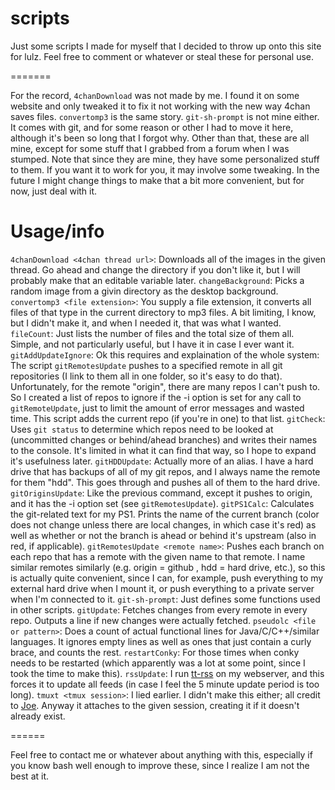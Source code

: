 scripts
=======

Just some scripts I made for myself that I decided to throw up onto this site for lulz. Feel free to comment or whatever or steal these for personal use.

=======

For the record, `4chanDownload` was not made by me. I found it on some website and only tweaked it to fix it not working with the new way 4chan saves files.
`convertomp3` is the same story.
`git-sh-prompt` is not mine either. It comes with git, and for some reason or other I had to move it here, although it's been so long that I forgot why.
Other than that, these are all mine, except for some stuff that I grabbed from a forum when I was stumped. Note that since they are mine, they have some personalized stuff to them. If you want it to work for you, it may involve some tweaking. In the future I might change things to make that a bit more convenient, but for now, just deal with it.

Usage/info
======

`4chanDownload <4chan thread url>`: Downloads all of the images in the given thread. Go ahead and change the directory if you don't like it, but I will probably make that an editable variable later.
`changeBackground`: Picks a random image from a givin directory as the desktop background.
`convertomp3 <file extension>`: You supply a file extension, it converts all files of that type in the current directory to mp3 files. A bit limiting, I know, but I didn't make it, and when I needed it, that was what I wanted.
`fileCount`: Just lists the number of files and the total size of them all. Simple, and not particularly useful, but I have it in case I ever want it.
`gitAddUpdateIgnore`: Ok this requires and explaination of the whole system: The script `gitRemotesUpdate` pushes to a specified remote in all git repositories (I link to them all in one folder, so it's easy to do that). Unfortunately, for the remote "origin", there are many repos I can't push to. So I created a list of repos to ignore if the -i option is set for any call to `gitRemoteUpdate`, just to limit the amount of error messages and wasted time. This script adds the current repo (if you're in one) to that list.
`gitCheck`: Uses `git status` to determine which repos need to be looked at (uncommitted changes or behind/ahead branches) and writes their names to the console. It's limited in what it can find that way, so I hope to expand it's usefulness later.
`gitHDDUpdate`: Actually more of an alias. I have a hard drive that has backups of all of my git repos, and I always name the remote for them "hdd". This goes through and pushes all of them to the hard drive.
`gitOriginsUpdate`: Like the previous command, except it pushes to origin, and it has the -i option set (see `gitRemotesUpdate`).
`gitPS1Calc`: Calculates the git-related text for my PS1. Prints the name of the current branch (color does not change unless there are local changes, in which case it's red) as well as whether or not the branch is ahead or behind it's upstream (also in red, if applicable).
`gitRemotesUpdate <remote name>`: Pushes each branch on each repo that has a remote with the given name to that remote. I name similar remotes similarly (e.g. origin = github , hdd = hard drive, etc.), so this is actually quite convenient, since I can, for example, push everything to my external hard drive when I mount it, or push everything to a private server when I'm connected to it.
`git-sh-prompt`: Just defines some functions used in other scripts.
`gitUpdate`: Fetches changes from every remote in every repo. Outputs a line if new changes were actually fetched.
`pseudolc <file or pattern>`: Does a count of actual functional lines for Java/C/C++/similar languages. It ignores empty lines as well as ones that just contain a curly brace, and counts the rest.
`restartConky`: For those times when conky needs to be restarted (which apparently was a lot at some point, since I took the time to make this).
`rssUpdate`: I run [tt-rss](tt-rss.org) on my webserver, and this forces it to update all feeds (in case I feel the 5 minute update period is too long).
`tmuxt <tmux session>`: I lied earlier. I didn't make this either; all credit to [Joe](https://github.com/Ginto8). Anyway it attaches to the given session, creating it if it doesn't already exist.

======

Feel free to contact me or whatever about anything with this, especially if you know bash well enough to improve these, since I realize I am not the best at it.
